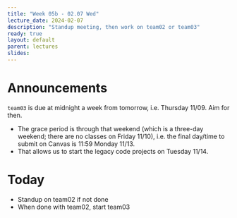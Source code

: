 ```yaml
---
title: "Week 05b - 02.07 Wed"
lecture_date: 2024-02-07
description: "Standup meeting, then work on team02 or team03"
ready: true
layout: default
parent: lectures
slides:
---
```



# Announcements

`team03` is due at midnight a week from tomorrow, i.e. Thursday 11/09.  Aim for then.
* The grace period is through that weekend (which is a three-day weekend; there are no classes on Friday 11/10), i.e. the final day/time to submit on Canvas is 11:59 Monday 11/13.
* That allows us to start the legacy code projects on Tuesday 11/14.

# Today
* Standup on team02 if not done
* When done with team02, start team03
